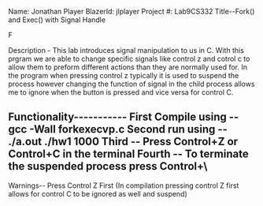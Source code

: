 Name: Jonathan Player
BlazerId: jlplayer
Project #: Lab9CS332
Title--Fork() and Exec() with Signal Handle

F

Description - This lab introduces signal manipulation to us in C. With this prgram we are able to change specific signals like control z and cotrol c to allow them to preform different actions than they are normally used for. In the program when pressing control z typically it is used to suspend the process however changing the function of signal in the child process allows me to ignore when the button is pressed and vice versa for control C.

Functionality-----------
First Compile using -- gcc -Wall forkexecvp.c
Second run using -- ./a.out ./hw1 1000
Third -- Press Control+Z or Control+C in the terminal 
Fourth -- To terminate the suspended process press Control+\
------------------------

Warnings-- Press Control Z First (In compilation pressing control Z first allows for control C to be ignored as well and suspend)

